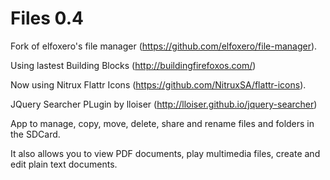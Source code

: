 Files 0.4
==============

Fork of elfoxero's file manager (https://github.com/elfoxero/file-manager). 

Using lastest Building Blocks (http://buildingfirefoxos.com/)

Now using Nitrux Flattr Icons (https://github.com/NitruxSA/flattr-icons).

JQuery Searcher PLugin by lloiser (http://lloiser.github.io/jquery-searcher)

App to manage, copy, move, delete, share and rename files and folders in the SDCard.

It also allows you to view PDF documents, play multimedia files, create and edit plain text documents.
